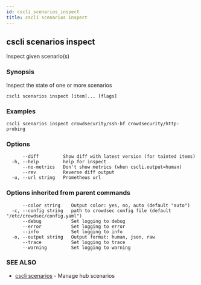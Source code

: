```yaml
---
id: cscli_scenarios_inspect
title: cscli scenarios inspect
---
```

## cscli scenarios inspect

Inspect given scenario(s)

### Synopsis

Inspect the state of one or more scenarios

```
cscli scenarios inspect [item]... [flags]
```

### Examples

```
cscli scenarios inspect crowdsecurity/ssh-bf crowdsecurity/http-probing
```

### Options

```
      --diff         Show diff with latest version (for tainted items)
  -h, --help         help for inspect
      --no-metrics   Don't show metrics (when cscli.output=human)
      --rev          Reverse diff output
  -u, --url string   Prometheus url
```

### Options inherited from parent commands

```
      --color string    Output color: yes, no, auto (default "auto")
  -c, --config string   path to crowdsec config file (default "/etc/crowdsec/config.yaml")
      --debug           Set logging to debug
      --error           Set logging to error
      --info            Set logging to info
  -o, --output string   Output format: human, json, raw
      --trace           Set logging to trace
      --warning         Set logging to warning
```

### SEE ALSO

* [cscli scenarios](/cscli/cscli_scenarios.md)	 - Manage hub scenarios

